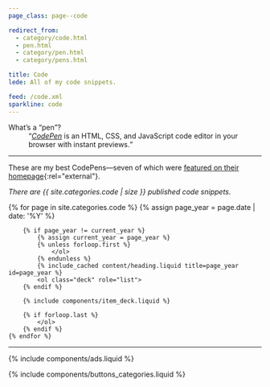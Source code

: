 ```yaml
---
page_class: page--code

redirect_from:
  - category/code.html
  - pen.html
  - category/pen.html
  - category/pens.html

title: Code
lede: All of my code snippets.

feed: /code.xml
sparkline: code
---
```


<dl class="full">
    <dt>What’s a <q>pen</q>?</dt>
    <dd><q><a href="https://codepen.io"><em>CodePen</em></a> is an HTML, CSS, and JavaScript code editor in your browser with instant previews.</q></dd>
</dl>

--------

These are my best CodePens—seven of which were [featured on their homepage](https://codepen.io/collection/hfqlg){:rel="external"}.

*There are {{ site.categories.code | size }} published code snippets.*

<div class="h-feed" id="code">
    <link rel="stylesheet" href="/css/deck.min.css">
    {% for page in site.categories.code %}
        {% assign page_year = page.date | date: '%Y' %}

        {% if page_year != current_year %}
            {% assign current_year = page_year %}
            {% unless forloop.first %}
                </ol>
            {% endunless %}
            {% include_cached content/heading.liquid title=page_year id=page_year %}
            <ol class="deck" role="list">
        {% endif %}

        {% include components/item_deck.liquid %}

        {% if forloop.last %}
            </ol>
        {% endif %}
    {% endfor %}
</div>

--------

{% include components/ads.liquid %}

{% include components/buttons_categories.liquid %}
